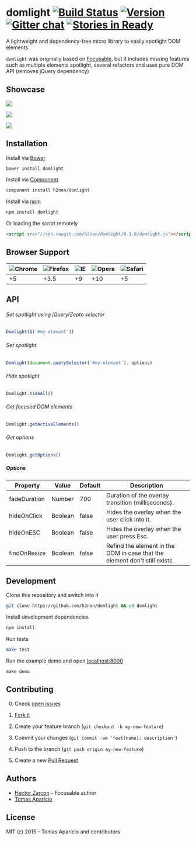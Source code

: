 # domlight [![Build Status](https://travis-ci.org/h2non/domlight.svg?branch=master)](https://travis-ci.org/h2non/domlight) [![Version](https://img.shields.io/bower/v/focusable.svg)](https://github.com/zzarcon/focusable/releases) [![Gitter chat](https://badges.gitter.im/zzarcon/focusable.png)](https://gitter.im/zzarcon/focusable) [![Stories in Ready](https://badge.waffle.io/zzarcon/focusable.png?label=ready&title=Ready)](https://waffle.io/h2non/domlight)

A lightweight and dependency-free micro library to easily spotlight DOM elements

`domlight` was originally based on [Focusable](https://github.com/zzarcon/focusable), but it includes missing features such as multiple elements spotlight, several refactors and uses pure DOM API (removes jQuery dependency)

## Showcase

![](https://raw.github.com/h2non/domlight/master/showcase/list.gif)

![](https://raw.github.com/h2non/domlight/master/showcase/header.gif)

![](https://raw.github.com/h2non/domlight/master/showcase/elements.gif)

## Installation

Install via [Bower](http://bower.io)
```bash
bower install domlight
```

Install via [Component](http://component.github.io)
```bash
component install h2non/domlight
```

Install via [npm](http://npmjs.org)
```bash
npm install domlight
```

Or loading the script remotely
```html
<script src="//cdn.rawgit.com/h2non/domlight/0.1.0/domlight.js"></script>
```

## Browser Support

![Chrome](https://raw.github.com/alrra/browser-logos/master/chrome/chrome_48x48.png) | ![Firefox](https://raw.github.com/alrra/browser-logos/master/firefox/firefox_48x48.png) | ![IE](https://raw.github.com/alrra/browser-logos/master/internet-explorer/internet-explorer_48x48.png) | ![Opera](https://raw.github.com/alrra/browser-logos/master/opera/opera_48x48.png) | ![Safari](https://raw.github.com/alrra/browser-logos/master/safari/safari_48x48.png)
--- | --- | --- | --- | --- |
+5 | +3.5 | +9 | +10 | +5 |

## API

###### Set spotlight using jQuery/Zepto selector

```javascript
Domlight($('#my-element'))
```

###### Set spotlight

```javascript
Domlight(document.querySelector('#my-element'), options)
```

###### Hide spotlight

```javascript
Domlight.hideAll()
```

###### Get focused DOM elements

```javascript
Domlight.getActiveElements()
```

###### Get options

```javascript
Domlight.getOptions()
```

##### Options

Property | Value | Default | Description
------------ | ------------- | ------------- | -------------
fadeDuration | Number | 700 | Duration of the overlay transition (milliseconds).
hideOnClick | Boolean | false | Hides the overlay when the user click into it.
hideOnESC | Boolean | false | Hides the overlay when the user press Esc.
findOnResize | Boolean | false | Refind the element in the DOM in case that the element don't still exists.

## Development

Clone this repository and switch into it
```bash
git clone https://github.com/h2non/domlight && cd domlight
```

Install development dependencies
```bash
npm install
```

Run tests
```bash
make test
```

Run the example demo and open [localhost:8000](http://localhost:8000)
```
make demo
```

## Contributing

0. Check [open issues](https://github.com/zzarcon/focusable/issues)

1. [Fork it](https://github.com/zzarcon/focusable/fork)

2. Create your feature branch (`git checkout -b my-new-feature`)

3. Commit your changes (`git commit -am 'feat(name): description'`)

4. Push to the branch (`git push origin my-new-feature`)

5. Create a new [Pull Request](https://github.com/zzarcon/focusable/compare/)

## Authors

- [Hector Zarcon](https://github.com/zzarcon) - Focusable author
- [Tomas Aparicio](https://github.com/h2non)

## License

MIT (c) 2015 - Tomas Aparicio and contributors
